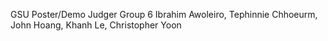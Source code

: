 GSU Poster/Demo Judger
Group 6
Ibrahim Awoleiro, Tephinnie Chhoeurm, John Hoang, Khanh Le, Christopher Yoon
